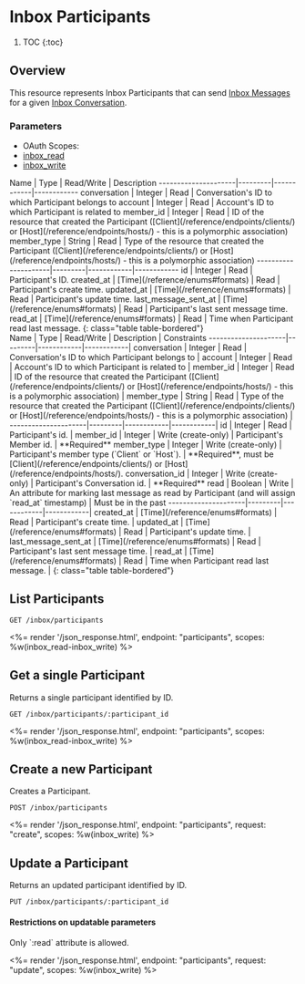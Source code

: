 # Inbox Participants

1. TOC
{:toc}

## Overview

This resource represents Inbox Participants that can send [Inbox Messages](/reference/endpoints/inbox_messages/) for a given [Inbox Conversation](/reference/endpoints/inbox_conversations/).

### Parameters
<ul class="nav nav-pills" role="tablist">
  <li class="disabled"><a>OAuth Scopes:</a></li>
  <li class="active"><a href="#inbox_read" role="tab" data-toggle="pill">inbox_read</a></li>
  <li><a href="#inbox_write" role="tab" data-toggle="pill">inbox_write</a></li>
</ul>
<div class="tab-content" markdown="1">
  <div class="tab-pane active" id="inbox_read" markdown="1">
Name                 | Type    | Read/Write | Description
---------------------|---------|------------|------------
conversation         | Integer | Read       | Conversation's ID to which Participant belongs to
account              | Integer | Read       | Account's ID to which Participant is related to
member_id            | Integer | Read       | ID of the resource that created the Participant ([Client](/reference/endpoints/clients/) or [Host](/reference/endpoints/hosts/) - this is a polymorphic association)
member_type          | String  | Read       | Type of the resource that created the Participant ([Client](/reference/endpoints/clients/) or [Host](/reference/endpoints/hosts/) - this is a polymorphic association)
---------------------|---------|------------|------------
id                   | Integer | Read       | Participant's ID.
created_at           | [Time](/reference/enums#formats) | Read       | Participant's create time.
updated_at           | [Time](/reference/enums#formats) | Read       | Participant's update time.
last_message_sent_at | [Time](/reference/enums#formats) | Read       | Participant's last sent message time.
read_at              | [Time](/reference/enums#formats) | Read       | Time when Participant read last message.
{: class="table table-bordered"}
  </div>
  <div class="tab-pane" id="inbox_write" markdown="1">
Name                 | Type    | Read/Write | Description | Constraints
---------------------|---------|------------|------------|
conversation         | Integer | Read       | Conversation's ID to which Participant belongs to |
account              | Integer | Read       | Account's ID to which Participant is related to |
member_id            | Integer | Read       | ID of the resource that created the Participant ([Client](/reference/endpoints/clients/) or [Host](/reference/endpoints/hosts/) - this is a polymorphic association) |
member_type          | String  | Read       | Type of the resource that created the Participant ([Client](/reference/endpoints/clients/) or [Host](/reference/endpoints/hosts/) - this is a polymorphic association) |
---------------------|---------|------------|------------|
id                   | Integer | Read       | Participant's id. |
member_id            | Integer | Write (create-only)     | Participant's Member id. | **Required**
member_type          | Integer | Write (create-only)     | Participant's member type (`Client` or `Host`). | **Required**, must be [Client](/reference/endpoints/clients/) or [Host](/reference/endpoints/hosts/).
conversation_id      | Integer | Write (create-only)     | Participant's Conversation id. | **Required**
read                 | Boolean | Write      | An attribute for marking last message as read by Participant  (and will assign `read_at` timestamp) | Must be in the past
---------------------|---------|------------|------------|
created_at           | [Time](/reference/enums#formats) | Read   | Participant's create time. |
updated_at           | [Time](/reference/enums#formats) | Read | Participant's update time. |
last_message_sent_at | [Time](/reference/enums#formats) | Read | Participant's last sent message time. |
read_at              | [Time](/reference/enums#formats) | Read | Time when Participant read last message. |
{: class="table table-bordered"}
  </div>
</div>


## List Participants

~~~
GET /inbox/participants
~~~

<%= render '/json_response.html', endpoint: "participants", scopes: %w(inbox_read-inbox_write) %>

## Get a single Participant

Returns a single participant identified by ID.

~~~
GET /inbox/participants/:participant_id
~~~

<%= render '/json_response.html', endpoint: "participants", scopes: %w(inbox_read-inbox_write) %>

## Create a new Participant

Creates a Participant.

~~~~
POST /inbox/participants
~~~~

<%= render '/json_response.html', endpoint: "participants", request: "create",
  scopes: %w(inbox_write) %>

## Update a Participant

Returns an updated participant identified by ID.

~~~
PUT /inbox/participants/:participant_id
~~~

<div class="callout callout-info" markdown="1">
  <h4>Restrictions on updatable parameters</h4>
  Only `:read` attribute is allowed.
</div>

<%= render '/json_response.html', endpoint: "participants", request: "update",
  scopes: %w(inbox_write) %>
